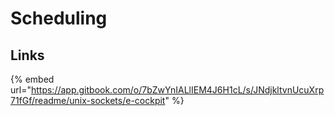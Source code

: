 # Scheduling

## Links

{% embed url="https://app.gitbook.com/o/7bZwYnIALlIEM4J6H1cL/s/JNdjkltvnUcuXrp71fGf/readme/unix-sockets/e-cockpit" %}

